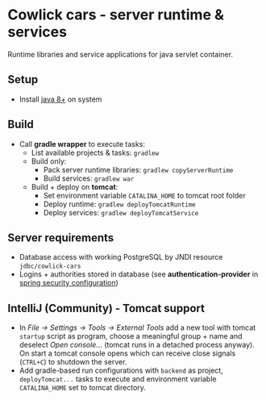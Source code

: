 # Cowlick cars - server runtime & services
Runtime libraries and service applications for java servlet container.

## Setup
* Install [java 8+](http://openjdk.java.net/install/) on system

## Build
* Call **gradle wrapper** to execute tasks:
	* List available projects & tasks: `gradlew`
	* Build only:
		* Pack server runtime libraries: `gradlew copyServerRuntime`
		* Build services: `gradlew war`
	* Build + deploy on **tomcat**:
		* Set environment variable `CATALINA_HOME` to tomcat root folder
		* Deploy runtime: `gradlew deployTomcatRuntime`
		* Deploy services: `gradlew deployTomcatService`

## Server requirements
* Database access with working PostgreSQL by JNDI resource `jdbc/cowlick-cars`
* Logins + authorities stored in database (see **authentication-provider** in [spring security configuration](./services/spring.xml))

## IntelliJ (Community) - Tomcat support
* In _File -> Settings -> Tools -> External Tools_ add a new tool with tomcat `startup` script as program,
choose a meaningful group + name and deselect _Open console..._ (tomcat runs in a detached process anyway).
On start a tomcat console opens which can receive close signals (`CTRL+C`) to shutdown the server.
* Add gradle-based run configurations with `backend` as project,
`deployTomcat...` tasks to execute and environment variable `CATALINA_HOME` set to tomcat directory.